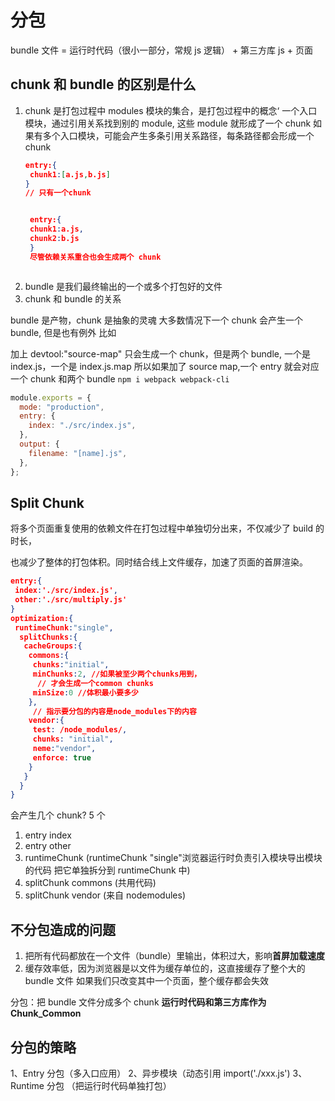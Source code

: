 # 分包

bundle 文件 = 运行时代码（很小一部分，常规 js 逻辑） + 第三方库 js + 页面

## chunk 和 bundle 的区别是什么

1. chunk 是打包过程中 modules 模块的集合，是打包过程中的概念‘
   一个入口模块，通过引用关系找到别的 module, 这些 module 就形成了一个 chunk
   如果有多个入口模块，可能会产生多条引用关系路径，每条路径都会形成一个 chunk

   ```json
   entry:{
    chunk1:[a.js,b.js]
   }
   // 只有一个chunk


    entry:{
    chunk1:a.js,
    chunk2:b.js
    }
    尽管依赖关系重合也会生成两个 chunk
   ```

```

```

2. bundle 是我们最终输出的一个或多个打包好的文件
3. chunk 和 bundle 的关系

bundle 是产物，chunk 是抽象的灵魂
大多数情况下一个 chunk 会产生一个 bundle, 但是也有例外
比如

加上
devtool:"source-map"
只会生成一个 chunk，但是两个 bundle, 一个是 index.js，一个是 index.js.map
所以如果加了 source map,一个 entry 就会对应一个 chunk 和两个 bundle
`npm i webpack webpack-cli`

```js title="webpack.config.js"
module.exports = {
  mode: "production",
  entry: {
    index: "./src/index.js",
  },
  output: {
    filename: "[name].js",
  },
};
```

## Split Chunk

将多个页面重复使用的依赖文件在打包过程中单独切分出来，不仅减少了 build 的时长，

也减少了整体的打包体积。同时结合线上文件缓存，加速了页面的首屏渲染。

```json
entry:{
 index:'./src/index.js',
 other:'./src/multiply.js'
}
optimization:{
 runtimeChunk:"single",
  splitChunks:{
   cacheGroups:{
    commons:{
     chunks:"initial",
     minChunks:2, //如果被至少两个chunks用到，
      // 才会生成一个common chunks
     minSize:0 //体积最小要多少
    },
     // 指示要分包的内容是node_modules下的内容
    vendor:{
     test: /node_modules/,
     chunks: "initial",
     neme:"vendor",
     enforce: true
    }
   }
  }
}


```

会产生几个 chunk? 5 个

1. entry index
2. entry other
3. runtimeChunk (runtimeChunk "single"浏览器运行时负责引入模块导出模块的代码
   把它单独拆分到 runtimeChunk 中)
4. splitChunk commons (共用代码)
5. splitChunk vendor (来自 nodemodules)

## 不分包造成的问题

1. 把所有代码都放在一个文件（bundle）里输出，体积过大，影响**首屏加载速度**
2. 缓存效率低，因为浏览器是以文件为缓存单位的，这直接缓存了整个大的 bundle 文件
   如果我们只改变其中一个页面，整个缓存都会失效

分包：把 bundle 文件分成多个 chunk
**运行时代码和第三方库作为 Chunk_Common**

## 分包的策略

1、Entry 分包（多入口应用）
2、异步模块（动态引用 import('./xxx.js')
3、Runtime 分包 （把运行时代码单独打包）
